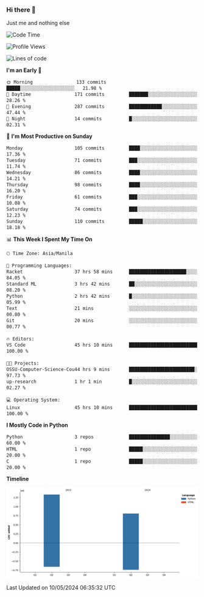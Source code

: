 ### Hi there 👋

Just me and nothing else


<!--START_SECTION:waka-->
![Code Time](http://img.shields.io/badge/Code%20Time-256%20hrs%2049%20mins-blue)

![Profile Views](http://img.shields.io/badge/Profile%20Views-9-blue)

![Lines of code](https://img.shields.io/badge/From%20Hello%20World%20I%27ve%20Written-2.1%20million%20lines%20of%20code-blue)

**I'm an Early 🐤** 

```text
🌞 Morning                133 commits         █████░░░░░░░░░░░░░░░░░░░░   21.98 % 
🌆 Daytime                171 commits         ███████░░░░░░░░░░░░░░░░░░   28.26 % 
🌃 Evening                287 commits         ████████████░░░░░░░░░░░░░   47.44 % 
🌙 Night                  14 commits          █░░░░░░░░░░░░░░░░░░░░░░░░   02.31 % 
```
📅 **I'm Most Productive on Sunday** 

```text
Monday                   105 commits         ████░░░░░░░░░░░░░░░░░░░░░   17.36 % 
Tuesday                  71 commits          ███░░░░░░░░░░░░░░░░░░░░░░   11.74 % 
Wednesday                86 commits          ████░░░░░░░░░░░░░░░░░░░░░   14.21 % 
Thursday                 98 commits          ████░░░░░░░░░░░░░░░░░░░░░   16.20 % 
Friday                   61 commits          ███░░░░░░░░░░░░░░░░░░░░░░   10.08 % 
Saturday                 74 commits          ███░░░░░░░░░░░░░░░░░░░░░░   12.23 % 
Sunday                   110 commits         █████░░░░░░░░░░░░░░░░░░░░   18.18 % 
```


📊 **This Week I Spent My Time On** 

```text
🕑︎ Time Zone: Asia/Manila

💬 Programming Languages: 
Racket                   37 hrs 58 mins      █████████████████████░░░░   84.05 % 
Standard ML              3 hrs 42 mins       ██░░░░░░░░░░░░░░░░░░░░░░░   08.20 % 
Python                   2 hrs 42 mins       █░░░░░░░░░░░░░░░░░░░░░░░░   05.99 % 
Text                     21 mins             ░░░░░░░░░░░░░░░░░░░░░░░░░   00.80 % 
Git                      20 mins             ░░░░░░░░░░░░░░░░░░░░░░░░░   00.77 % 

🔥 Editors: 
VS Code                  45 hrs 10 mins      █████████████████████████   100.00 % 

🐱‍💻 Projects: 
OSSU-Computer-Science-Cou44 hrs 9 mins       ████████████████████████░   97.73 % 
up-research              1 hr 1 min          █░░░░░░░░░░░░░░░░░░░░░░░░   02.27 % 

💻 Operating System: 
Linux                    45 hrs 10 mins      █████████████████████████   100.00 % 
```

**I Mostly Code in Python** 

```text
Python                   3 repos             ███████████████░░░░░░░░░░   60.00 % 
HTML                     1 repo              █████░░░░░░░░░░░░░░░░░░░░   20.00 % 
C                        1 repo              █████░░░░░░░░░░░░░░░░░░░░   20.00 % 
```



**Timeline**

![Lines of Code chart](https://raw.githubusercontent.com/brutist/brutist/main/assets/bar_graph.png)


 Last Updated on 10/05/2024 06:35:32 UTC
<!--END_SECTION:waka-->
